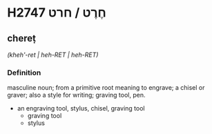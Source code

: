 # H2747 חֶרֶט / חרט

## chereṭ

_(kheh'-ret | heh-RET | heh-RET)_

### Definition

masculine noun; from a primitive root meaning to engrave; a chisel or graver; also a style for writing; graving tool, pen.

- an engraving tool, stylus, chisel, graving tool
    - graving tool
    - stylus
